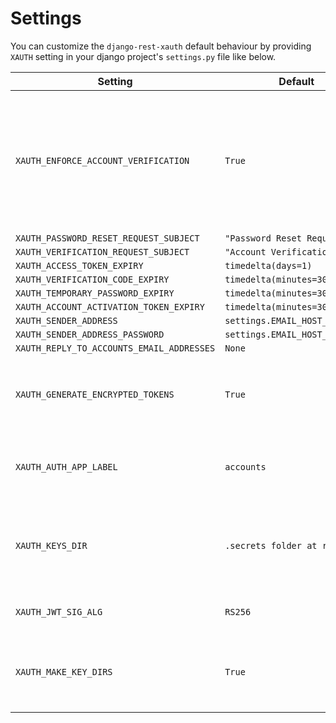 # Settings

You can customize the `django-rest-xauth` default behaviour by providing `XAUTH` setting in your django project's
`settings.py` file like below.

| Setting | Default | Description |
| ---- | --- | ----- |
| `XAUTH_ENFORCE_ACCOUNT_VERIFICATION` | `True` | Checks if user account is verified before returning access token otherwise account verification token is returned |
| `XAUTH_PASSWORD_RESET_REQUEST_SUBJECT` | `"Password Reset Request"` |  |
| `XAUTH_VERIFICATION_REQUEST_SUBJECT` | `"Account Verification"` |  |
| `XAUTH_ACCESS_TOKEN_EXPIRY` | `timedelta(days=1)` |  |
| `XAUTH_VERIFICATION_CODE_EXPIRY` | `timedelta(minutes=30)` |  |
| `XAUTH_TEMPORARY_PASSWORD_EXPIRY` | `timedelta(minutes=30)` |  |
| `XAUTH_ACCOUNT_ACTIVATION_TOKEN_EXPIRY` | `timedelta(minutes=30)` |  |
| `XAUTH_SENDER_ADDRESS` | `settings.EMAIL_HOST_USER` |  |
| `XAUTH_SENDER_ADDRESS_PASSWORD` | `settings.EMAIL_HOST_PASSWORD` |  |
| `XAUTH_REPLY_TO_ACCOUNTS_EMAIL_ADDRESSES` | `None` |  |
| `XAUTH_GENERATE_ENCRYPTED_TOKENS` | `True` | Indicates a need to generate encrypted JWT token(s) |
| `XAUTH_AUTH_APP_LABEL` | `accounts` | Which app should the dependant classes be installed |
| `XAUTH_KEYS_DIR` | `.secrets folder at repo root` | Folder to store the keys generated to sign and verify JWT token |
| `XAUTH_JWT_SIG_ALG` | `RS256` | Signing algorithm for JWT token |
| `XAUTH_MAKE_KEY_DIRS` | `True` | Whether to automatically create `KEYS_DIR` if they don't already exist |